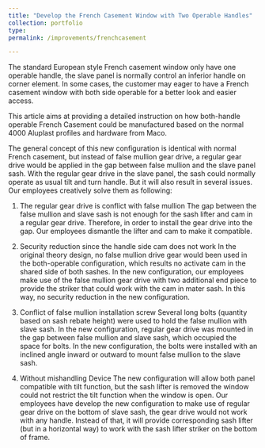 ```yaml
---
title: "Develop the French Casement Window with Two Operable Handles"
collection: portfolio
type:
permalink: /improvements/frenchcasement

---
```


The standard European style French casement window only have one operable handle, the slave panel is normally control an inferior handle on corner element. In some cases, the customer may eager to have a French casement window with both side operable for a better look and easier access.

This article aims at providing a detailed instruction on how both-handle operable French Casement could be manufactured based on the normal 4000 Aluplast profiles and hardware from Maco.

The general concept of this new configuration is identical with normal French casement, but instead of false mullion gear drive, a regular gear drive would be applied in the gap between false mullion and the slave panel sash. With the regular gear drive in the slave panel, the sash could normally operate as usual tilt and turn handle. But it will also result in several issues. Our employees creatively solve them as following:

1. The regular gear drive is conflict with false mullion
The gap between the false mullion and slave sash is not enough for the sash lifter and cam in a regular gear drive. Therefore, in order to install the gear drive into the gap. Our employees dismantle the lifter and cam to make it compatible.

2. Security reduction since the handle side cam does not work
In the original theory design, no false mullion drive gear would been used in the both-operable configuration, which results no activate cam in the shared side of both sashes. In the new configuration, our employees make use of the false mullion gear drive with two additional end piece to provide the striker that could work with the cam in mater sash. In this way, no security reduction in the new configuration.

3. Conflict of false mullion installation screw
Several long bolts (quantity based on sash rebate height) were used to hold the false mullion with slave sash. In the new configuration, regular gear drive was mounted in the gap between false mullion and slave sash, which occupied the space for bolts. In the new configuration, the bolts were installed with an inclined angle inward or outward to mount false mullion to the slave sash.

4. Without mishandling Device
The new configuration will allow both panel compatible with tilt function, but the sash lifter is removed the window could not restrict the tilt function when the window is open. Our employees have develop the new configuration to make use of regular gear drive on the bottom of slave sash, the gear drive would not work with any handle. Instead of that, it will provide corresponding sash lifter (but in a horizontal way) to work with the sash lifter striker on the bottom of frame.
